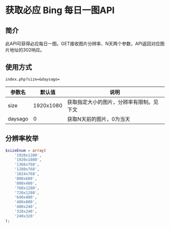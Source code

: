 # 获取必应 Bing 每日一图API

## 简介

此API可获得必应每日一图。GET接收图片分辨率、N天两个参数，API返回对应图片地址的302响应。

## 使用方式

`index.php?size=&daysago=`

| 参数名  | 默认值    | 说明                                     |
| ------- | --------- | ---------------------------------------- |
| size    | 1920x1080 | 获取指定大小的图片，分辨率有限制。见下文 |
| daysago | 0         | 获取N天前的图片，0为当天                 |



## 分辨率枚举

```php
$sizeEnum = array(
    '1920x1200',
    '1920x1080',
    '1366x768',
    '1280x768',
    '1024x768',
    '800x600',
    '800x480',
    '768x1280',
    '720x1280',
    '640x480',
    '480x800',
    '400x240',
    '320x240',
    '240x320'
);
```
